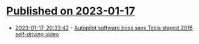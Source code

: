 # [Published on 2023-01-17](index.md)

* [2023-01-17, 20:33:42](https://news.ycombinator.com/item?id=34418524) - [Autopilot software boss says Tesla staged 2016 self-driving video](https://arstechnica.com/cars/2023/01/tesla-staged-2016-self-driving-demo-says-senior-autopilot-engineer/)
